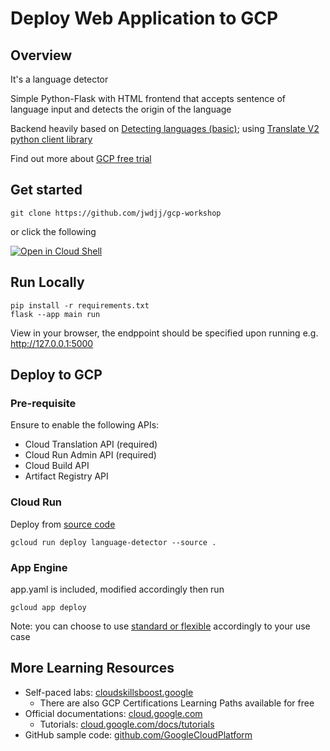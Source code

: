 # Deploy Web Application to GCP

## Overview

It's a language detector

Simple Python-Flask with HTML frontend that accepts sentence of language input and detects the origin of the language

Backend heavily based on [Detecting languages (basic)](https://cloud.google.com/translate/docs/basic/detecting-language#translate_detect_language-python); using [Translate V2 python client library](https://cloud.google.com/python/docs/reference/translate/latest/google.cloud.translate_v2.client.Client#google_cloud_translate_v2_client_Client_detect_language)

Find out more about [GCP free trial](https://cloud.google.com/free)

## Get started

`git clone https://github.com/jwdjj/gcp-workshop`

or click the following

<a href="https://console.cloud.google.com/cloudshell/open?git_repo=https://github.com/jwdjj/gcp-workshop&page=editor&open_in_editor=README.md">
<img alt="Open in Cloud Shell" src ="http://gstatic.com/cloudssh/images/open-btn.png"></a>

## Run Locally

```
pip install -r requirements.txt
flask --app main run
```

View in your browser, the endppoint should be specified upon running e.g. http://127.0.0.1:5000

## Deploy to GCP

### Pre-requisite

Ensure to enable the following APIs:
- Cloud Translation API (required)
- Cloud Run Admin API (required)
- Cloud Build API
- Artifact Registry API

### Cloud Run

Deploy from [source code](https://cloud.google.com/run/docs/deploying-source-code)

`gcloud run deploy language-detector --source .`

### App Engine

app.yaml is included, modified accordingly then run

`gcloud app deploy`

Note: you can choose to use [standard or flexible](https://cloud.google.com/appengine/docs/the-appengine-environments) accordingly to your use case


## More Learning Resources

* Self-paced labs: [cloudskillsboost.google](https://cloudskillsboost.google)
  * There are also GCP Certifications Learning Paths available for free
* Official documentations: [cloud.google.com](https://cloud.google.com)
  * Tutorials: [cloud.google.com/docs/tutorials](https://cloud.google.com/docs/tutorials)
* GitHub sample code: [github.com/GoogleCloudPlatform](https://github.com/GoogleCloudPlatform)